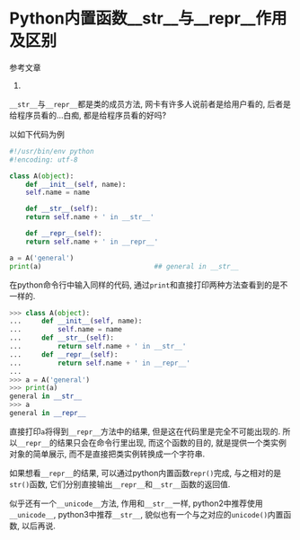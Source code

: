 # Python内置函数__str__与__repr__作用及区别

参考文章

1. []()

`__str__`与`__repr__`都是类的成员方法, 网卡有许多人说前者是给用户看的, 后者是给程序员看的...白痴, 都是给程序员看的好吗?

以如下代码为例

```py
#!/usr/bin/env python
#!encoding: utf-8

class A(object):
    def __init__(self, name):
	self.name = name

    def __str__(self):
	return self.name + ' in __str__'

    def __repr__(self):
	return self.name + ' in __repr__'

a = A('general')
print(a)                            ## general in __str__
```

在python命令行中输入同样的代码, 通过`print`和直接打印两种方法查看到的是不一样的.

```py
>>> class A(object):
...     def __init__(self, name):
...         self.name = name
...     def __str__(self):
...         return self.name + ' in __str__'
...     def __repr__(self):
...         return self.name + ' in __repr__'
... 
>>> a = A('general')
>>> print(a)
general in __str__
>>> a
general in __repr__
```

直接打印`a`将得到`__repr__`方法中的结果, 但是这在代码里是完全不可能出现的. 所以`__repr__`的结果只会在命令行里出现, 而这个函数的目的, 就是提供一个类实例对象的简单展示, 而不是直接把类实例转换成一个字符串.

如果想看`__repr__`的结果, 可以通过python内置函数`repr()`完成, 与之相对的是`str()`函数, 它们分别直接输出`__repr__`和`__str__`函数的返回值.

似乎还有一个`__unicode__`方法, 作用和`__str__`一样, python2中推荐使用`__unicode__`, python3中推荐`__str__`, 貌似也有一个与之对应的`unicode()`内置函数, 以后再说.
